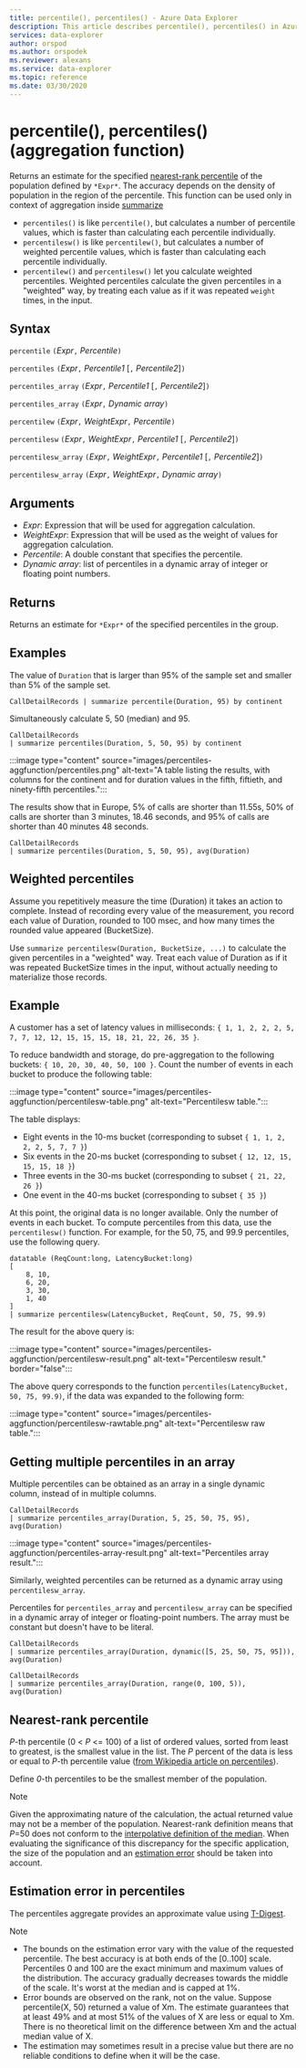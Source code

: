 ```yaml
---
title: percentile(), percentiles() - Azure Data Explorer
description: This article describes percentile(), percentiles() in Azure Data Explorer.
services: data-explorer
author: orspod
ms.author: orspodek
ms.reviewer: alexans
ms.service: data-explorer
ms.topic: reference
ms.date: 03/30/2020
---
```

# percentile(), percentiles() (aggregation function)

Returns an estimate for the specified [nearest-rank percentile](#nearest-rank-percentile) of the population defined by `*Expr*`.
The accuracy depends on the density of population in the region of the percentile. This function can be used only in context of aggregation inside [summarize](summarizeoperator.md)

* `percentiles()` is like `percentile()`, but calculates a number of percentile values, which is faster than calculating each percentile individually.
* `percentilesw()` is like `percentilew()`, but calculates a number of weighted percentile values, which is faster than calculating each percentile individually.
* `percentilew()` and `percentilesw()` let you calculate weighted percentiles. Weighted percentiles calculate the given percentiles in a "weighted" way, by treating each value as if it was repeated `weight` times, in the input.

## Syntax

 `percentile` `(`*Expr*`,` *Percentile*`)`

 `percentiles` `(`*Expr*`,` *Percentile1* [`,` *Percentile2*]`)`

 `percentiles_array` `(`*Expr*`,` *Percentile1* [`,` *Percentile2*]`)`

`percentiles_array` `(`*Expr*`,` *Dynamic array*`)`

`percentilew` `(`*Expr*`,` *WeightExpr*`,` *Percentile*`)`

 `percentilesw` `(`*Expr*`,` *WeightExpr*`,` *Percentile1* [`,` *Percentile2*]`)`

 `percentilesw_array` `(`*Expr*`,` *WeightExpr*`,` *Percentile1* [`,` *Percentile2*]`)`

 `percentilesw_array` `(`*Expr*`,` *WeightExpr*`,` *Dynamic array*`)`

## Arguments

* *Expr*: Expression that will be used for aggregation calculation.
* *WeightExpr*: Expression that will be used as the weight of values for aggregation calculation.
* *Percentile*: A double constant that specifies the percentile.
* *Dynamic array*: list of percentiles in a dynamic array of integer or floating point numbers.

## Returns

Returns an estimate for `*Expr*` of the specified percentiles in the group. 

## Examples

The value of `Duration` that is larger than 95% of the sample set and smaller than 5% of the sample set.

```kusto
CallDetailRecords | summarize percentile(Duration, 95) by continent
```

Simultaneously calculate 5, 50 (median) and 95.

```kusto
CallDetailRecords 
| summarize percentiles(Duration, 5, 50, 95) by continent
```

:::image type="content" source="images/percentiles-aggfunction/percentiles.png" alt-text="A table listing the results, with columns for the continent and for duration values in the fifth, fiftieth, and ninety-fifth percentiles.":::

The results show that in Europe, 5% of calls are shorter than 11.55s, 50% of calls are shorter than 3 minutes, 18.46 seconds, and 95% of calls are shorter than 40 minutes 48 seconds.

```kusto
CallDetailRecords 
| summarize percentiles(Duration, 5, 50, 95), avg(Duration)
```

## Weighted percentiles

Assume you repetitively measure the time (Duration) it takes an action to complete. Instead of recording every value of the measurement, you record each value of Duration, rounded to 100 msec, and how many times the rounded value appeared (BucketSize).

Use `summarize percentilesw(Duration, BucketSize, ...)` to calculate the given
percentiles in a "weighted" way. Treat each value of Duration as if it was repeated
BucketSize times in the input, without actually needing to materialize those records.

## Example

A customer has a set of latency values in milliseconds:
`{ 1, 1, 2, 2, 2, 5, 7, 7, 12, 12, 15, 15, 15, 18, 21, 22, 26, 35 }`.

To reduce bandwidth and storage, do pre-aggregation to the
following buckets: `{ 10, 20, 30, 40, 50, 100 }`. Count the number of events in each bucket to produce the following  table:

:::image type="content" source="images/percentiles-aggfunction/percentilesw-table.png" alt-text="Percentilesw table.":::

The table displays:
 * Eight events in the 10-ms bucket (corresponding to subset `{ 1, 1, 2, 2, 2, 5, 7, 7 }`)
 * Six events in the 20-ms bucket (corresponding to subset `{ 12, 12, 15, 15, 15, 18 }`)
 * Three events in the 30-ms bucket (corresponding to subset `{ 21, 22, 26 }`)
 * One event  in the 40-ms bucket (corresponding to subset `{ 35 }`)

At this point, the original data is no longer available. Only the number of events in each bucket. To compute percentiles from this data, use the `percentilesw()` function.
For example, for the 50, 75, and 99.9 percentiles, use the following query.

```kusto
datatable (ReqCount:long, LatencyBucket:long) 
[ 
    8, 10, 
    6, 20, 
    3, 30, 
    1, 40 
]
| summarize percentilesw(LatencyBucket, ReqCount, 50, 75, 99.9) 
```

The result for the above query is:

:::image type="content" source="images/percentiles-aggfunction/percentilesw-result.png" alt-text="Percentilesw result." border="false":::


The above query corresponds to the function
`percentiles(LatencyBucket, 50, 75, 99.9)`, if the data was expanded to the following form:

:::image type="content" source="images/percentiles-aggfunction/percentilesw-rawtable.png" alt-text="Percentilesw raw table.":::

## Getting multiple percentiles in an array

Multiple percentiles can be obtained as an array in a single dynamic column, instead of in multiple columns.

```kusto
CallDetailRecords 
| summarize percentiles_array(Duration, 5, 25, 50, 75, 95), avg(Duration)
```

:::image type="content" source="images/percentiles-aggfunction/percentiles-array-result.png" alt-text="Percentiles array result.":::

Similarly, weighted percentiles can be returned as a dynamic array using `percentilesw_array`.

Percentiles for `percentiles_array` and `percentilesw_array` can be specified in a dynamic array of integer or floating-point numbers. The array must be constant but doesn't have to be literal.

```kusto
CallDetailRecords 
| summarize percentiles_array(Duration, dynamic([5, 25, 50, 75, 95])), avg(Duration)
```

```kusto
CallDetailRecords 
| summarize percentiles_array(Duration, range(0, 100, 5)), avg(Duration)
```

## Nearest-rank percentile

*P*-th percentile (0 < *P* <= 100) of a list of ordered values, sorted from least to greatest, is the smallest value in the list. The *P* percent of the data is less or equal to *P*-th percentile value ([from Wikipedia article on percentiles](https://en.wikipedia.org/wiki/Percentile#The_Nearest_Rank_method)).

Define *0*-th percentiles to be the smallest member of the population.

>[!NOTE]
> Given the approximating nature of the calculation, the actual returned value may not be a member of the population.
> Nearest-rank definition means that *P*=50 does not conform to the [interpolative definition of the median](https://en.wikipedia.org/wiki/Median). When evaluating the significance of this discrepancy for the specific application, the size of the population and an [estimation error](#estimation-error-in-percentiles) should be taken into account.

## Estimation error in percentiles

The percentiles aggregate provides an approximate value using [T-Digest](https://github.com/tdunning/t-digest/blob/master/docs/t-digest-paper/histo.pdf).

>[!NOTE]
> * The bounds on the estimation error vary with the value of the requested percentile. The best accuracy is at both ends of the [0..100] scale. Percentiles 0 and 100 are the exact minimum and maximum values of the distribution. The accuracy gradually decreases towards the middle of the scale. It's worst at the median and is capped at 1%.
> * Error bounds are observed on the rank, not on the value. Suppose percentile(X, 50) returned a value of Xm. The estimate guarantees that at least 49% and at most 51% of the values of X are less or equal to Xm. There is no theoretical limit on the difference between Xm and the actual median value of X.
> * The estimation may sometimes result in a precise value but there are no reliable conditions to define when it will be the case.
